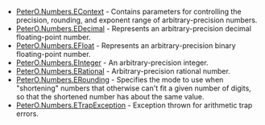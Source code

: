 * [PeterO.Numbers.EContext](PeterO.Numbers.EContext.md) - Contains parameters for controlling the precision,             rounding, and exponent range of arbitrary-precision             numbers.
 * [PeterO.Numbers.EDecimal](PeterO.Numbers.EDecimal.md) - Represents an arbitrary-precision decimal floating-point             number.
 * [PeterO.Numbers.EFloat](PeterO.Numbers.EFloat.md) - Represents an arbitrary-precision binary floating-point             number.
 * [PeterO.Numbers.EInteger](PeterO.Numbers.EInteger.md) - An arbitrary-precision integer.
 * [PeterO.Numbers.ERational](PeterO.Numbers.ERational.md) - Arbitrary-precision rational number.
 * [PeterO.Numbers.ERounding](PeterO.Numbers.ERounding.md) - Specifies the mode to use when "shortening"             numbers that otherwise can't fit a given number of digits, so             that the shortened number has about the same value.
 * [PeterO.Numbers.ETrapException](PeterO.Numbers.ETrapException.md) - Exception thrown for arithmetic trap errors.
